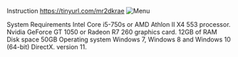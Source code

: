 Instruction
https://tinyurl.com/mr2dkrae
![Menu](https://github.com/quintinmitchel/Menu_Game/assets/162042892/f5a89fcf-d79a-4213-9461-23e7def767d6)


System Requirements
Intel Core i5-750s or AMD Athlon II X4 553 processor.
Nvidia GeForce GT 1050 or Radeon R7 260 graphics card.
12GB of RAM
Disk space 50GB
Operating system Windows 7, Windows 8 and Windows 10 (64-bit)
DirectX. version 11.
